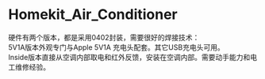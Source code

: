 # Homekit_Air_Conditioner
硬件有两个版本，都是采用0402封装，需要很好的焊接技术：
<br>5V1A版本外观专门与Apple 5V1A 充电头配套。其它USB充电头可用。
<br>Inside版本直接从空调内部取电和红外反馈，安装在空调内部。需要动手能力和电工维修经验。

